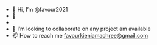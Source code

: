 - 👋 Hi, I’m @favour2021
- 👀
-
- 💞️ I’m looking to collaborate on any project am available
- 📫 How to reach me favourkieniamachree@gmail.com

<!---
favour2021/favour2021 is a ✨ special ✨ repository because its `README.md` (this file) appears on your GitHub profile.
You can click the Preview link to take a look at your changes.
--->
